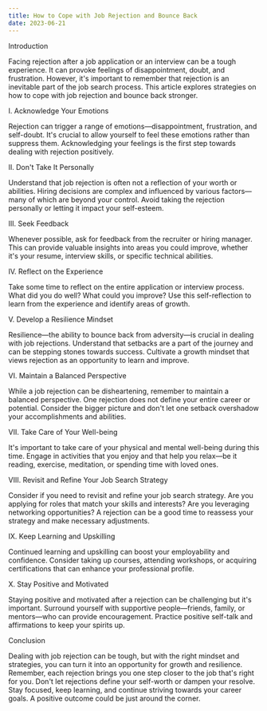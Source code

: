 ```yaml
---
title: How to Cope with Job Rejection and Bounce Back
date: 2023-06-21
---
```

Introduction

Facing rejection after a job application or an interview can be a tough experience. It can provoke feelings of disappointment, doubt, and frustration. However, it's important to remember that rejection is an inevitable part of the job search process. This article explores strategies on how to cope with job rejection and bounce back stronger.

I. Acknowledge Your Emotions

Rejection can trigger a range of emotions—disappointment, frustration, and self-doubt. It's crucial to allow yourself to feel these emotions rather than suppress them. Acknowledging your feelings is the first step towards dealing with rejection positively.

II. Don't Take It Personally

Understand that job rejection is often not a reflection of your worth or abilities. Hiring decisions are complex and influenced by various factors—many of which are beyond your control. Avoid taking the rejection personally or letting it impact your self-esteem.

III. Seek Feedback

Whenever possible, ask for feedback from the recruiter or hiring manager. This can provide valuable insights into areas you could improve, whether it's your resume, interview skills, or specific technical abilities.

IV. Reflect on the Experience

Take some time to reflect on the entire application or interview process. What did you do well? What could you improve? Use this self-reflection to learn from the experience and identify areas of growth.

V. Develop a Resilience Mindset

Resilience—the ability to bounce back from adversity—is crucial in dealing with job rejections. Understand that setbacks are a part of the journey and can be stepping stones towards success. Cultivate a growth mindset that views rejection as an opportunity to learn and improve.

VI. Maintain a Balanced Perspective

While a job rejection can be disheartening, remember to maintain a balanced perspective. One rejection does not define your entire career or potential. Consider the bigger picture and don't let one setback overshadow your accomplishments and abilities.

VII. Take Care of Your Well-being

It's important to take care of your physical and mental well-being during this time. Engage in activities that you enjoy and that help you relax—be it reading, exercise, meditation, or spending time with loved ones.

VIII. Revisit and Refine Your Job Search Strategy

Consider if you need to revisit and refine your job search strategy. Are you applying for roles that match your skills and interests? Are you leveraging networking opportunities? A rejection can be a good time to reassess your strategy and make necessary adjustments.

IX. Keep Learning and Upskilling

Continued learning and upskilling can boost your employability and confidence. Consider taking up courses, attending workshops, or acquiring certifications that can enhance your professional profile.

X. Stay Positive and Motivated

Staying positive and motivated after a rejection can be challenging but it's important. Surround yourself with supportive people—friends, family, or mentors—who can provide encouragement. Practice positive self-talk and affirmations to keep your spirits up.

Conclusion

Dealing with job rejection can be tough, but with the right mindset and strategies, you can turn it into an opportunity for growth and resilience. Remember, each rejection brings you one step closer to the job that's right for you. Don't let rejections define your self-worth or dampen your resolve. Stay focused, keep learning, and continue striving towards your career goals. A positive outcome could be just around the corner.